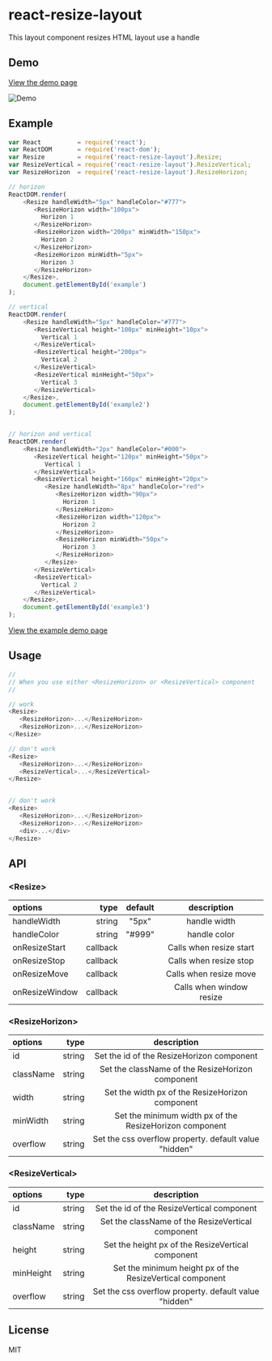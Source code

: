 # react-resize-layout
This layout component resizes HTML layout use a handle

## Demo
[View the demo page](https://bytefunc.github.io/react-resize-layout/demo/)

![Demo](https://github.com/bytefunc/react-resize-layout/raw/master/screenshot/demo.gif)


## Example
```javascript
var React          = require('react');
var ReactDOM       = require('react-dom');
var Resize         = require('react-resize-layout').Resize;
var ResizeVertical = require('react-resize-layout').ResizeVertical;
var ResizeHorizon  = require('react-resize-layout').ResizeHorizon;

// horizon
ReactDOM.render(
    <Resize handleWidth="5px" handleColor="#777">
       <ResizeHorizon width="100px">
         Horizon 1
       </ResizeHorizon>
       <ResizeHorizon width="200px" minWidth="150px">
         Horizon 2
       </ResizeHorizon>
       <ResizeHorizon minWidth="5px">
         Horizon 3
       </ResizeHorizon>
    </Resize>,
    document.getElementById('example')
);

// vertical
ReactDOM.render(
    <Resize handleWidth="5px" handleColor="#777">
       <ResizeVertical height="100px" minHeight="10px">
         Vertical 1
       </ResizeVertical>
       <ResizeVertical height="200px">
         Vertical 2
       </ResizeVertical>
       <ResizeVertical minHeight="50px">
         Vertical 3
       </ResizeVertical>
    </Resize>,
    document.getElementById('example2')
);


// horizon and vertical
ReactDOM.render(
    <Resize handleWidth="2px" handleColor="#000">
       <ResizeVertical height="120px" minHeight="50px">
          Vertical 1
       </ResizeVertical>
       <ResizeVertical height="160px" minHeight="20px">
          <Resize handleWidth="8px" handleColor="red">
             <ResizeHorizon width="90px">
               Horizon 1
             </ResizeHorizon>
             <ResizeHorizon width="120px">
               Horizon 2
             </ResizeHorizon>
             <ResizeHorizon minWidth="50px">
               Horizon 3
             </ResizeHorizon>
          </Resize>
       </ResizeVertical>
       <ResizeVertical>
         Vertical 2
       </ResizeVertical>
    </Resize>,
    document.getElementById('example3')
);

```

[View the example demo page](https://bytefunc.github.io/react-resize-layout/example-demo/)

## Usage
```javascript
// 
// When you use either <ResizeHorizon> or <ResizeVertical> component
// 

// work
<Resize>
   <ResizeHorizon>...</ResizeHorizon>
   <ResizeHorizon>...</ResizeHorizon>
</Resize>

// don't work
<Resize>
   <ResizeHorizon>...</ResizeHorizon>
   <ResizeVertical>...</ResizeVertical>
</Resize>


// don't work
<Resize>
   <ResizeHorizon>...</ResizeHorizon>
   <ResizeHorizon>...</ResizeHorizon>
   <div>...</div>
</Resize>

```

## API
### \<Resize\>
|   options  |    type    |      default       |   description   |
|:-----------|-----------:|:------------------:|:---------------:|
|handleWidth|   string   |      "5px"       |   handle width   |
| handleColor|   string   |    "#999"     |   handle color   |
| onResizeStart|   callback|                  |   Calls when resize start  |
| onResizeStop |   callback|                  |   Calls when resize stop  |
| onResizeMove |   callback| |   Calls when resize move  |
| onResizeWindow  |   callback|     |   Calls when window resize |

### \<ResizeHorizon\>
|   options  |    type    |      description   |
|:-----------|-----------:|:---------------:|
|id|   string   |   Set the id of the ResizeHorizon component   |
| className|   string   |   Set the className of the ResizeHorizon component   |
| width|   string   |  Set the width px of the ResizeHorizon component |
| minWidth|   string   |   Set the minimum width px of the ResizeHorizon component  |
| overflow|   string   | Set  the css overflow property. default value "hidden"  |

### \<ResizeVertical\>
|   options  |    type    |      description   |
|:-----------|-----------:|:---------------:|
|id|   string   |  Set the id of the ResizeVertical component  |
| className|   string   | Set the className of the ResizeVertical component  |
| height|   string   |  Set the height px of the ResizeVertical component |
| minHeight|   string   | Set  the minimum height px of the ResizeVertical component  |
| overflow|   string   | Set  the css overflow property. default value "hidden"  |

## License
MIT